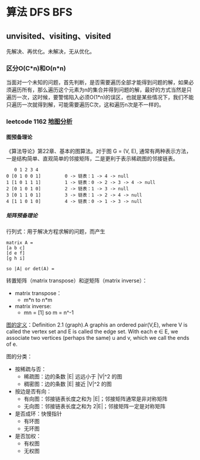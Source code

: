 # 算法 DFS BFS 
## unvisited、visiting、visited

先解决、再优化。未解决，无从优化。

### 区分O(C\*n)和O(n\*n)
当面对一个未知的问题，首先判断，是否需要遍历全部才能得到问题的解，如果必须遍历所有，那么遍历这个元素为n的集合并得到问题的解，最好的方式当然是只遍历一次，这时候，要警惕陷入必须O(1\*n)的误区，也就是某些情况下，我们不能只遍历一次就得到解，可能需要遍历C次，这和遍历n次是不一样的。

### leetcode 1162 [地图分析](https://leetcode-cn.com/problems/as-far-from-land-as-possible/)
#### 图预备理论
《算法导论》第22章、基本的图算法。对于图 G = (V, E), 通常有两种表示方法，一是结构简单、直观简单的邻接矩阵，二是更利于表示稀疏图的邻接链表。
```
   0 1 2 3 4
0 [0 1 0 0 1]         0 -> 链表：1 -> 4 -> null
1 [1 0 1 1 1]         1 -> 链表：0 -> 2 -> 3 -> 4 -> null
2 [0 1 0 1 0]         2 -> 链表：1 -> 3 -> null
3 [0 1 1 0 1]         3 -> 链表：1 -> 2 -> 4 -> null
4 [1 1 0 1 0]         4 -> 链表：0 -> 1 -> 3 -> null
```
##### 矩阵预备理论
行列式：用于解决方程求解的问题，而产生
```
matrix A =
[a b c]
[d e f]
[g h i]

so |A| or det(A) = 
```

转置矩阵（matrix transpose）和逆矩阵（matrix inverse）：
- matrix transpose：
  - m\*n to n\*m
- matrix inverse:   
  - mn = [1] so m = n^-1


[图的定义](https://www.andrew.cmu.edu/course/21-228/lec10.pdf)：Definition 2.1 (graph).A graphis an ordered pair(V,E), where V is called the vertex set and E is called the edge set.  With each e ∈ E,  we associate two vertices (perhaps the same) u and v, which we call the ends of e.

图的分类：
- 按稀疏与否：
  - 稀疏图：边的条数 |E| 远远小于 |V|^2 的图
  - 稠密图：边的条数 |E| 接近 |V|^2 的图
- 按边是否有向：
  - 有向图：邻接链表长度之和为 |E|；邻接矩阵通常是非对称矩阵
  - 无向图：邻接链表长度之和为 2|E|；邻接矩阵一定是对称矩阵
- 是否成环：快慢指针
  - 有环图
  - 无环图
- 是否加权：
  - 有权图
  - 无权图